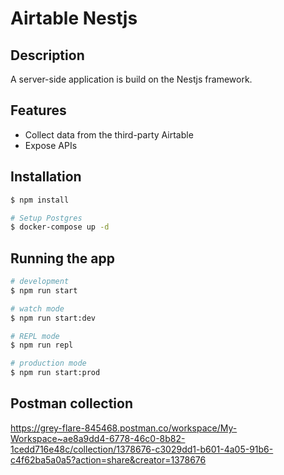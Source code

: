 # Airtable Nestjs

## Description

A server-side application is build on the Nestjs framework.

## Features

- Collect data from the third-party Airtable
- Expose APIs

## Installation

```bash
$ npm install

# Setup Postgres
$ docker-compose up -d
```

## Running the app

```bash
# development
$ npm run start

# watch mode
$ npm run start:dev

# REPL mode
$ npm run repl

# production mode
$ npm run start:prod
```

## Postman collection

<https://grey-flare-845468.postman.co/workspace/My-Workspace~ae8a9dd4-6778-46c0-8b82-1cedd716e48c/collection/1378676-c3029dd1-b601-4a05-91b6-c4f62ba5a0a5?action=share&creator=1378676>

